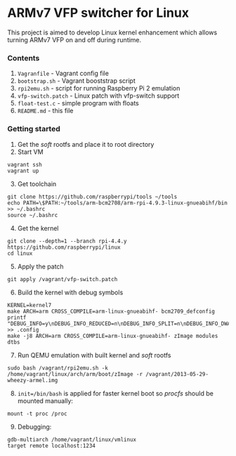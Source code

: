 # ARMv7 VFP switcher for Linux
This project is aimed to develop Linux kernel enhancement which allows turning ARMv7 VFP on and off during runtime.

### Contents
1. `Vagranfile` - Vagrant config file
2. `bootstrap.sh` - Vagrant booststrap script
3. `rpi2emu.sh` - script for running Raspberry Pi 2 emulation
4. `vfp-switch.patch` - Linux patch with vfp-switch support
5. `float-test.c` - simple program with floats
6. `README.md` - this file


### Getting started
1. Get the *soft* rootfs and place it to root directory
2. Start VM
```
vagrant ssh
vagrant up
```
3. Get toolchain
```
git clone https://github.com/raspberrypi/tools ~/tools
echo PATH=\$PATH:~/tools/arm-bcm2708/arm-rpi-4.9.3-linux-gnueabihf/bin >> ~/.bashrc
source ~/.bashrc
```
4. Get the kernel
```
git clone --depth=1 --branch rpi-4.4.y https://github.com/raspberrypi/linux
cd linux
```
5. Apply the patch
```
git apply /vagrant/vfp-switch.patch
```
6. Build the kernel with debug symbols
```
KERNEL=kernel7
make ARCH=arm CROSS_COMPILE=arm-linux-gnueabihf- bcm2709_defconfig
printf "DEBUG_INFO=y\nDEBUG_INFO_REDUCED=n\nDEBUG_INFO_SPLIT=n\nDEBUG_INFO_DWARF4=n\nGDB_SCRIPTS=y" >> .config
make -j8 ARCH=arm CROSS_COMPILE=arm-linux-gnueabihf- zImage modules dtbs
```
7. Run QEMU emulation with built kernel and *soft* rootfs
```
sudo bash /vagrant/rpi2emu.sh -k /home/vagrant/linux/arch/arm/boot/zImage -r /vagrant/2013-05-29-wheezy-armel.img
```
8. `init=/bin/bash` is applied for faster kernel boot so *procfs* should be mounted manually:
```
mount -t proc /proc
```
9. Debugging:
```
gdb-multiarch /home/vagrant/linux/vmlinux
target remote localhost:1234
```
